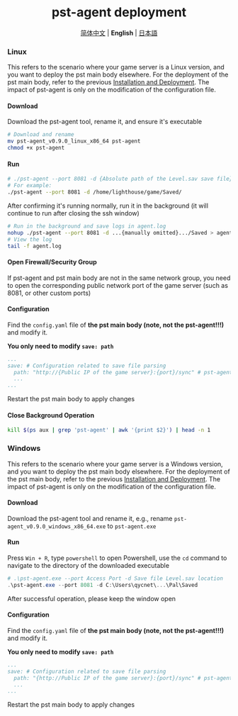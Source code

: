 <h1 align='center'>pst-agent deployment</h1>

<p align="center">
   <a href="/README.agent.md">简体中文</a> | <strong>English</strong> | <a href="/README.agent.ja.md">日本語</a>
</p>

### Linux

This refers to the scenario where your game server is a Linux version, and you want to deploy the pst main body elsewhere. For the deployment of the pst main body, refer to the previous [Installation and Deployment](./README.md#installation-and-deployment). The impact of pst-agent is only on the modification of the configuration file.

#### Download

Download the pst-agent tool, rename it, and ensure it's executable

```bash
# Download and rename
mv pst-agent_v0.9.0_linux_x86_64 pst-agent
chmod +x pst-agent
```

#### Run

```bash
# ./pst-agent --port 8081 -d {Absolute path of the Level.sav save file}
# For example:
./pst-agent --port 8081 -d /home/lighthouse/game/Saved/
```

After confirming it's running normally, run it in the background (it will continue to run after closing the ssh window)

```bash
# Run in the background and save logs in agent.log
nohup ./pst-agent --port 8081 -d ...{manually omitted}.../Saved > agent.log 2>&1 &
# View the log
tail -f agent.log
```

#### Open Firewall/Security Group

If pst-agent and pst main body are not in the same network group, you need to open the corresponding public network port of the game server (such as 8081, or other custom ports)

#### Configuration

Find the `config.yaml` file of **the pst main body (note, not the pst-agent!!!)** and modify it.

**You only need to modify `save: path`**

```yaml
...
save: # Configuration related to save file parsing
  path: "http://{Public IP of the game server}:{port}/sync" # pst-agent service interface
  ...
...
```

Restart the pst main body to apply changes

#### Close Background Operation

```bash
kill $(ps aux | grep 'pst-agent' | awk '{print $2}') | head -n 1
```

### Windows

This refers to the scenario where your game server is a Windows version, and you want to deploy the pst main body elsewhere. For the deployment of the pst main body, refer to the previous [Installation and Deployment](./README.md#installation-and-deployment). The impact of pst-agent is only on the modification of the configuration file.

#### Download

Download the pst-agent tool and rename it, e.g., rename `pst-agent_v0.9.0_windows_x86_64.exe` to `pst-agent.exe`

#### Run

Press `Win + R`, type `powershell` to open Powershell, use the `cd` command to navigate to the directory of the downloaded executable

```powershell
# .\pst-agent.exe --port Access Port -d Save file Level.sav location
.\pst-agent.exe --port 8081 -d C:\Users\qycnet\...\Pal\Saved
```

After successful operation, please keep the window open

#### Configuration

Find the `config.yaml` file of **the pst main body (note, not the pst-agent!!!)** and modify it.

**You only need to modify `save: path`**

```yaml
...
save: # Configuration related to save file parsing
  path: "{http://Public IP of the game server}:{port}/sync" # pst-agent service interface
  ...
...
```

Restart the pst main body to apply changes
